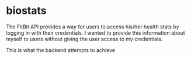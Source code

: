# biostats
The FitBit API provides a way for users to access his/her health stats by logging in with their credentials. I wanted to provide this information about myself to users without giving the user access to my credentials.

This is what the backend attempts to achieve
